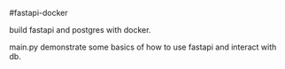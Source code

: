 #fastapi-docker

build fastapi and postgres with docker.

main.py demonstrate some basics of how to use fastapi and interact with db.
